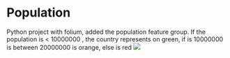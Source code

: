 # Population
Python project with folium, added the population feature group. If the population is &lt; 10000000 , the country represents on green, if is 10000000 is between 20000000 is orange, else is red
![](https://cdn.discordapp.com/attachments/690165653210267692/691002280652308490/Screenshot_from_2020-03-21_19-15-12.png)
